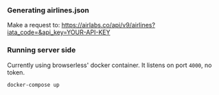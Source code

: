 ### Generating airlines.json
Make a request to: https://airlabs.co/api/v9/airlines?iata_code=&api_key=YOUR-API-KEY

### Running server side

Currently using browserless' docker container. It listens on port `4000`, no token.

```shell
docker-compose up
```